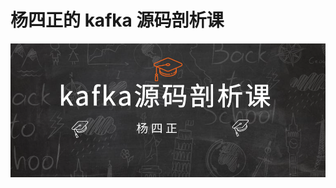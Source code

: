 # 杨四正的 kafka 源码剖析课


![杨四正的 kafka 源码剖析课](https://github.com/xxxlxy2008/kafka_class/blob/main/%E5%9B%BE%E9%A2%98.png)

